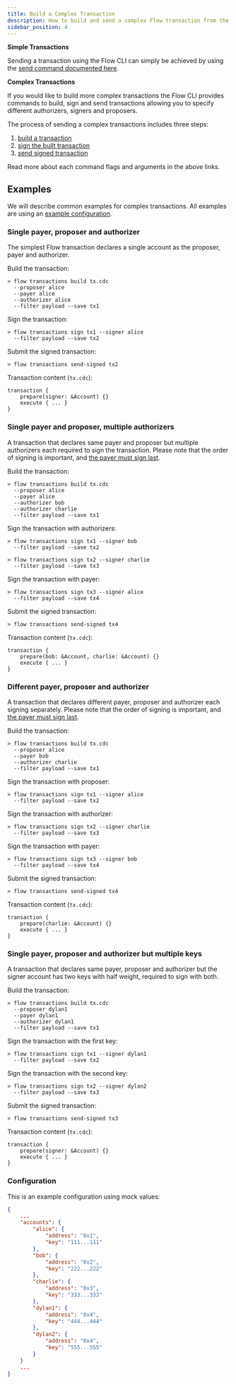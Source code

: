 ```yaml
---
title: Build a Complex Transaction
description: How to build and send a complex Flow transaction from the command line
sidebar_position: 4
---
```


**Simple Transactions**

Sending a transaction using the Flow CLI can simply be
achieved by using the [send command documented here](./send-transactions.md).

**Complex Transactions**

If you would like to build more complex transactions the Flow CLI provides
commands to build, sign and send transactions allowing you to specify different
authorizers, signers and proposers.

The process of sending a complex transactions includes three steps:

1. [build a transaction](./build-transactions.md)
2. [sign the built transaction](./sign-transaction.md)
3. [send signed transaction](./send-signed-transactions.md)

Read more about each command flags and arguments in the above links.

## Examples

We will describe common examples for complex transactions. All examples are using an [example configuration](./complex-transactions.md#configuration).

### Single payer, proposer and authorizer

The simplest Flow transaction declares a single account as the proposer, payer and authorizer.

Build the transaction:

```shell
> flow transactions build tx.cdc
  --proposer alice
  --payer alice
  --authorizer alice
  --filter payload --save tx1
```

Sign the transaction:

```shell
> flow transactions sign tx1 --signer alice
  --filter payload --save tx2
```

Submit the signed transaction:

```shell
> flow transactions send-signed tx2
```

Transaction content (`tx.cdc`):

```
transaction {
    prepare(signer: &Account) {}
    execute { ... }
}
```

### Single payer and proposer, multiple authorizers

A transaction that declares same payer and proposer but multiple authorizers each required to sign the transaction. Please note that the order of signing is important, and [the payer must sign last](../../../build/cadence/basics/transactions.md#payer-signs-last).

Build the transaction:

```shell
> flow transactions build tx.cdc
  --proposer alice
  --payer alice
  --authorizer bob
  --authorizer charlie
  --filter payload --save tx1
```

Sign the transaction with authorizers:

```shell
> flow transactions sign tx1 --signer bob
  --filter payload --save tx2
```

```shell
> flow transactions sign tx2 --signer charlie
  --filter payload --save tx3
```

Sign the transaction with payer:

```shell
> flow transactions sign tx3 --signer alice
  --filter payload --save tx4
```

Submit the signed transaction:

```shell
> flow transactions send-signed tx4
```

Transaction content (`tx.cdc`):

```
transaction {
    prepare(bob: &Account, charlie: &Account) {}
    execute { ... }
}
```

### Different payer, proposer and authorizer

A transaction that declares different payer, proposer and authorizer each signing separately.
Please note that the order of signing is important, and [the payer must sign last](../../../build/cadence/basics/transactions.md#payer-signs-last).

Build the transaction:

```shell
> flow transactions build tx.cdc
  --proposer alice
  --payer bob
  --authorizer charlie
  --filter payload --save tx1
```

Sign the transaction with proposer:

```shell
> flow transactions sign tx1 --signer alice
  --filter payload --save tx2
```

Sign the transaction with authorizer:

```shell
> flow transactions sign tx2 --signer charlie
  --filter payload --save tx3
```

Sign the transaction with payer:

```shell
> flow transactions sign tx3 --signer bob
  --filter payload --save tx4
```

Submit the signed transaction:

```shell
> flow transactions send-signed tx4
```

Transaction content (`tx.cdc`):

```
transaction {
    prepare(charlie: &Account) {}
    execute { ... }
}
```

### Single payer, proposer and authorizer but multiple keys

A transaction that declares same payer, proposer and authorizer but the signer account has two keys with half weight, required to sign with both.

Build the transaction:

```shell
> flow transactions build tx.cdc
  --proposer dylan1
  --payer dylan1
  --authorizer dylan1
  --filter payload --save tx1
```

Sign the transaction with the first key:

```shell
> flow transactions sign tx1 --signer dylan1
  --filter payload --save tx2
```

Sign the transaction with the second key:

```shell
> flow transactions sign tx2 --signer dylan2
  --filter payload --save tx3
```

Submit the signed transaction:

```shell
> flow transactions send-signed tx3
```

Transaction content (`tx.cdc`):

```
transaction {
    prepare(signer: &Account) {}
    execute { ... }
}
```

### Configuration

This is an example configuration using mock values:

```json
{
    ...
    "accounts": {
        "alice": {
            "address": "0x1",
            "key": "111...111"
        },
        "bob": {
            "address": "0x2",
            "key": "222...222"
        },
        "charlie": {
            "address": "0x3",
            "key": "333...333"
        },
        "dylan1": {
            "address": "0x4",
            "key": "444...444"
        },
        "dylan2": {
            "address": "0x4",
            "key": "555...555"
        }
    }
    ...
}
```
